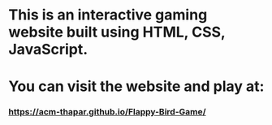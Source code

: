 # This is an interactive gaming website built using HTML, CSS, JavaScript.
# You can visit the website and play at:
### https://acm-thapar.github.io/Flappy-Bird-Game/
